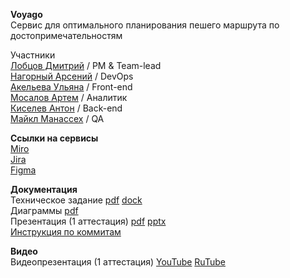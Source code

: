 **Voyago**  
Сервис для оптимального планирования пешего маршрута по достопримечательностям

Участники  
[Лобцов Дмитрий](https://github.com/shelf08) / PM & Team-lead  
[Нагорный Арсений](https://github.com/qudest) / DevOps  
[Акельева Ульяна](https://github.com/ulianacode) / Front-end  
[Мосалов Артем](https://github.com/artomas) / Аналитик  
[Киселев Антон](https://github.com/Smertex) / Back-end  
[Майкл Манассех]() / QA  
  
**Ссылки на сервисы**  
[Miro](https://miro.com/app/board/uXjVIe9QVfg=/?share_link_id=9825766657)  
[Jira](https://voyago.atlassian.net/jira/software/projects/VOYAGO/boards/1)  
[Figma](https://www.figma.com/design/EqIQmygpggXKefPpovrrsU/Project-Tourist-Guide?node-id=0-1&t=ZUOqSJMtTMUjJAl5-1)   

**Документация**  
Техническое задание [pdf]() [dock]()  
Диаграммы [pdf]()  
Презентация (1 аттестация) [pdf]() [pptx]()  
[Инструкция по коммитам](https://drive.google.com/file/d/11163BSJbBptiCoLEdbwxT1hNaGvViPxv/view?usp=drive_link)

**Видео**  
Видеопрезентация (1 аттестация) [YouTube](https://www.youtube.com/) [RuTube](https://rutube.ru/)  

  
